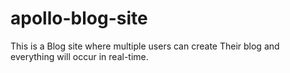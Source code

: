 # apollo-blog-site
This is a Blog site where multiple users can create Their blog and everything will occur in real-time.
